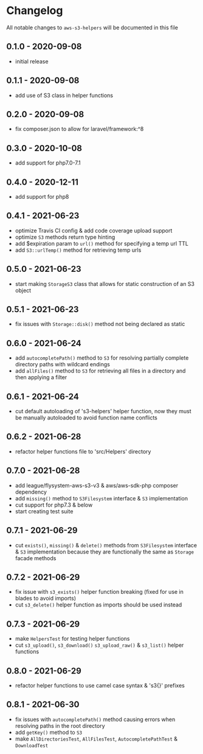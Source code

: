 # Changelog

All notable changes to `aws-s3-helpers` will be documented in this file

## 0.1.0 - 2020-09-08
- initial release


## 0.1.1 - 2020-09-08
- add use of S3 class in helper functions


## 0.2.0 - 2020-09-08
- fix composer.json to allow for laravel/framework:^8


## 0.3.0 - 2020-10-08
- add support for php7.0-7.1


## 0.4.0 - 2020-12-11
- add support for php8


## 0.4.1 - 2021-06-23
- optimize Travis CI config & add code coverage upload support
- optimize `S3` methods return type hinting
- add $expiration param to `url()` method for specifying a temp url TTL
- add `S3::urlTemp()` method for retrieving temp urls


## 0.5.0 - 2021-06-23
- start making `StorageS3` class that allows for static construction of an S3 object


## 0.5.1 - 2021-06-23
- fix issues with `Storage::disk()` method not being declared as static


## 0.6.0 - 2021-06-24
- add `autocompletePath()` method to `S3` for resolving partially complete directory paths with wildcard endings
- add `allFiles()` method to `S3` for retrieving all files in a directory and then applying a filter


## 0.6.1 - 2021-06-24
- cut default autoloading of 's3-helpers' helper function, now they must be manually autoloaded to avoid function name conflicts


## 0.6.2 - 2021-06-28
- refactor helper functions file to 'src/Helpers' directory


## 0.7.0 - 2021-06-28
- add league/flysystem-aws-s3-v3 & aws/aws-sdk-php composer dependency
- add `missing()` method to `S3Filesystem` interface & `S3` implementation
- cut support for php7.3 & below
- start creating test suite


## 0.7.1 - 2021-06-29
- cut `exists()`, `missing()` & `delete()` methods from `S3Filesystem` interface & `S3` implementation because they are functionally the same as `Storage` facade methods


## 0.7.2 - 2021-06-29
- fix issue with `s3_exists()` helper function breaking (fixed for use in blades to avoid imports)
- cut `s3_delete()` helper function as imports should be used instead


## 0.7.3 - 2021-06-29
- make `HelpersTest` for testing helper functions
- cut `s3_upload()`, `s3_download()` `s3_upload_raw()` & `s3_list()` helper functions


## 0.8.0 - 2021-06-29
- refactor helper functions to use camel case syntax & 's3{}' prefixes


## 0.8.1 - 2021-06-30
- fix issues with `autocompletePath()` method causing errors when resolving paths in the root directory
- add `getKey()` method to `S3`
- make `AllDirectoriesTest`, `AllFilesTest`, `AutocompletePathTest` & `DownloadTest`
